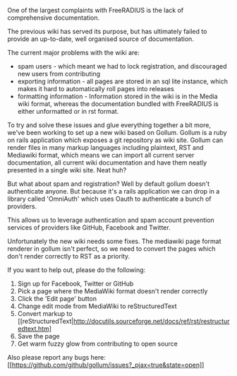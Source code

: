 One of the largest complaints with FreeRADIUS is the lack of comprehensive documentation.

The previous wiki  has served its purpose, but has ultimately failed to provide an up-to-date, well organised source of documentation.

The current major problems with the wiki are:

* spam users - which meant we had to lock registration, and discouraged new users from contributing
* exporting information - all pages are stored in an sql lite instance, which makes it hard to automatically roll pages into releases
* formatting information - Information stored in the wiki is in the Media wiki format, whereas the documentation bundled with FreeRADIUS is either unformatted or in rst format.

To try and solve these issues and glue everything together a bit more, we've been working to set up a new wiki based on Gollum. Gollum is a ruby on rails application which exposes a git repository as wiki site. Gollum can render files in many markup languages including plaintext, RST and Mediawiki format, which means we can import all current server documentation, all current wiki documentation and have them neatly presented in a single wiki site. Neat huh?

But what about spam and registration? Well by default gollum doesn't authenticate anyone. But because it's a rails application we can drop in a library called 'OmniAuth' which uses Oauth to authenticate a bunch of providers.

This allows us to leverage authentication and spam account prevention services of providers like GitHub, Facebook and Twitter.

Unfortunately the new wiki needs some fixes. The mediawiki page format renderer in gollum isn't perfect, so we need to convert the pages which don't render correctly to RST as a priority.

If you want to help out, please do the following:

1. Sign up for Facebook, Twitter or GitHub
2. Pick a page where the MediaWiki format doesn't render correctly
3. Click the 'Edit page' button
4. Change edit mode from MediaWiki to reStructuredText
5. Convert markup to [[reStructuredText|http://docutils.sourceforge.net/docs/ref/rst/restructuredtext.htm]
6. Save the page
7. Get warm fuzzy glow from contributing to open source

Also please report any bugs here:
[[https://github.com/github/gollum/issues?_pjax=true&state=open]]